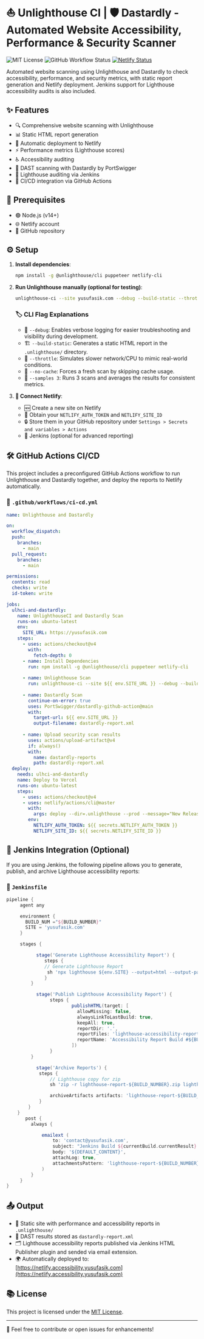 # ⛵ Unlighthouse CI | 🛡️ Dastardly - Automated Website Accessibility, Performance & Security Scanner

![MIT License](https://img.shields.io/badge/license-MIT-blue.svg)
![GitHub Workflow Status](https://img.shields.io/github/actions/workflow/status/bugnificent/unlighthouse-ci/dastardly.yml)
[![Netlify Status](https://api.netlify.com/api/v1/badges/e8580d81-450f-431a-adf1-9eef8a8c904b/deploy-status)](https://app.netlify.com/sites/bugnificent/deploys)

Automated website scanning using Unlighthouse and Dastardly to check accessibility, performance, and security metrics, with static report generation and Netlify deployment. Jenkins support for Lighthouse accessibility audits is also included.
## ✨ Features

- 🔍 Comprehensive website scanning with Unlighthouse
- 📊 Static HTML report generation
- 🚀 Automatic deployment to Netlify
- ⚡ Performance metrics (Lighthouse scores)
- ♿ Accessibility auditing
- 🔐 DAST scanning with Dastardly by PortSwigger
- 🧪 Lighthouse auditing via Jenkins
- 🔄 CI/CD integration via GitHub Actions

## 🔧 Prerequisites

- 🟢 Node.js (v14+)
- 🌐 Netlify account
- 📁 GitHub repository

## ⚙️ Setup

1. **Install dependencies**:
   ```bash
   npm install -g @unlighthouse/cli puppeteer netlify-cli
   ```

2. **Run Unlighthouse manually (optional for testing)**:
   ```bash
   unlighthouse-ci --site yusufasik.com --debug --build-static --throttle --no-cache --samples 3
   ```

   ### 🏷️ CLI Flag Explanations
   - 🐞 `--debug`: Enables verbose logging for easier troubleshooting and visibility during development.
   - 🏗️ `--build-static`: Generates a static HTML report in the `.unlighthouse/` directory.
   - 🐢 `--throttle`: Simulates slower network/CPU to mimic real-world conditions.
   - 🧹 `--no-cache`: Forces a fresh scan by skipping cache usage.
   - 🔁 `--samples 3`: Runs 3 scans and averages the results for consistent metrics.

3. **🔌 Connect Netlify**:
   - 🆕 Create a new site on Netlify
   - 🔐 Obtain your `NETLIFY_AUTH_TOKEN` and `NETLIFY_SITE_ID`
   - 🔒 Store them in your GitHub repository under `Settings > Secrets and variables > Actions`
   - 🧱 Jenkins (optional for advanced reporting)

## 🛠️ GitHub Actions CI/CD

This project includes a preconfigured GitHub Actions workflow to run Unlighthouse and Dastardly together, and deploy the reports to Netlify automatically.

### 📂 `.github/workflows/ci-cd.yml`
```yaml
name: Unlighthouse and Dastardly

on:
  workflow_dispatch:
  push:
    branches:
      - main
  pull_request:
    branches:
      - main

permissions:
  contents: read
  checks: write
  id-token: write

jobs:
  ulhci-and-dastardly:
    name: UnlighthouseCI and Dastardly Scan
    runs-on: ubuntu-latest
    env:
      SITE_URL: https://yusufasik.com
    steps:
      - uses: actions/checkout@v4
        with:
          fetch-depth: 0
      - name: Install Dependencies
        run: npm install -g @unlighthouse/cli puppeteer netlify-cli
        
      - name: Unlighthouse Scan
        run: unlighthouse-ci --site ${{ env.SITE_URL }} --debug --build-static --throttle --no-cache --samples 3
        
      - name: Dastardly Scan
        continue-on-error: true
        uses: PortSwigger/dastardly-github-action@main
        with:
          target-url: ${{ env.SITE_URL }}
          output-filename: dastardly-report.xml
          
      - name: Upload security scan results
        uses: actions/upload-artifact@v4
        if: always()
        with:
          name: dastardly-reports
          path: dastardly-report.xml
  deploy:
    needs: ulhci-and-dastardly
    name: Deploy to Vercel
    runs-on: ubuntu-latest
    steps:
      - uses: actions/checkout@v4
      - uses: netlify/actions/cli@master
        with:
          args: deploy --dir=.unlighthouse --prod --message="New Release Deploy from GitHub Actions"
        env:
          NETLIFY_AUTH_TOKEN: ${{ secrets.NETLIFY_AUTH_TOKEN }}
          NETLIFY_SITE_ID: ${{ secrets.NETLIFY_SITE_ID }}
```

## 🤖 Jenkins Integration (Optional)

If you are using Jenkins, the following pipeline allows you to generate, publish, and archive Lighthouse accessibility reports:

### 📂 `Jenkinsfile`
```groovy
pipeline {
     agent any

     environment {
       BUILD_NUM ="${BUILD_NUMBER}"
       SITE = 'yusufasik.com'
     }

     stages {

           stage('Generate Lighthouse Accessibility Report') {
              steps {
              // Generate Lighthouse Report
               sh 'npx lighthouse ${env.SITE} --output=html --output-path=lighthouse-accessibility-report-${BUILD_NUMBER}.html --chrome-flags="--headless --no-sandbox --disable-gpu --disable-dev-shm-usage"'
              }
         }

           stage('Publish Lighthouse Accessibility Report') {
                steps {
                        publishHTML(target: [
                          allowMissing: false,
                          alwaysLinkToLastBuild: true,
                          keepAll: true,
                          reportDir: '.',
                          reportFiles: 'lighthouse-accessibility-report-${BUILD_NUMBER}.html',
                          reportName: 'Accessibility Report Build #${BUILD_NUMBER}'
                        ])
                }
         }

           stage('Archive Reports') {
            steps {
                // Lighthouse copy for zip
                sh 'zip -r lighthouse-report-${BUILD_NUMBER}.zip lighthouse-accessibility-report-${BUILD_NUMBER}.html'

                archiveArtifacts artifacts: 'lighthouse-report-${BUILD_NUMBER}.zip', allowEmptyArchive: false, onlyIfSuccessful: true
            }
        }
    }
       post {
         always {

             emailext (
                 to: 'contact@yusufasik.com',
                 subject: "Jenkins Build ${currentBuild.currentResult}: Job ${env.JOB_NAME} #${env.BUILD_NUMBER}",
                 body: '${DEFAULT_CONTENT}',
                 attachLog: true,
                 attachmentsPattern: 'lighthouse-report-${BUILD_NUMBER}.zip'
             )
         }
     }
}
```

## 📤 Output

- 🧾 Static site with performance and accessibility reports in `.unlighthouse/`
- 🧪 DAST results stored as `dastardly-report.xml`
- 🗂️ Lighthouse accessibility reports published via Jenkins HTML Publisher plugin and sended via email extension.
- 🌍 Automatically deployed to: [https://netlify.accessibility.yusufasik.com](https://netlify.accessibility.yusufasik.com)

## 📚 License

This project is licensed under the [MIT License](LICENSE).

---

🤝 Feel free to contribute or open issues for enhancements!
